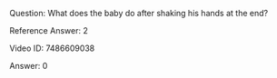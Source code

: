 Question: What does the baby do after shaking his hands at the end?

Reference Answer: 2

Video ID: 7486609038

Answer: 0

